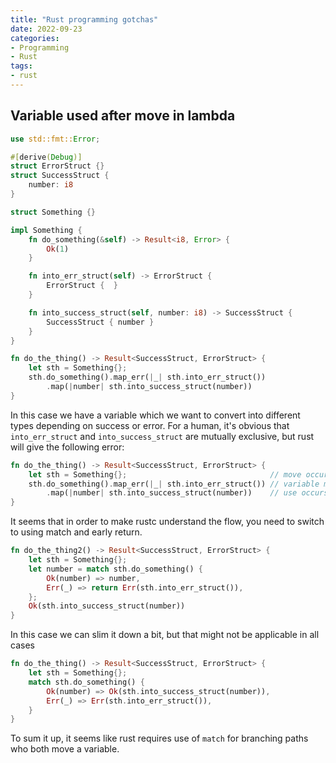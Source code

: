 ```yaml
---
title: "Rust programming gotchas"
date: 2022-09-23
categories:
- Programming
- Rust
tags:
- rust
---
```


## Variable used after move in lambda
```rust
use std::fmt::Error;

#[derive(Debug)]
struct ErrorStruct {}
struct SuccessStruct {
    number: i8
}

struct Something {}

impl Something {
    fn do_something(&self) -> Result<i8, Error> {
        Ok(1)
    }

    fn into_err_struct(self) -> ErrorStruct {
        ErrorStruct {  }
    }

    fn into_success_struct(self, number: i8) -> SuccessStruct {
        SuccessStruct { number }
    }
}

fn do_the_thing() -> Result<SuccessStruct, ErrorStruct> {
    let sth = Something{};
    sth.do_something().map_err(|_| sth.into_err_struct())
        .map(|number| sth.into_success_struct(number))
}
```

In this case we have a variable which we want to convert into different types depending on success or error. 
For a human, it's obvious that `into_err_struct` and `into_success_struct` are mutually exclusive, but rust will give the following error:
```rust                                                                                                                                                                                                              
fn do_the_thing() -> Result<SuccessStruct, ErrorStruct> {
    let sth = Something{};                                // move occurs because `sth` has type `Something`, which does not implement the `Copy` trait
    sth.do_something().map_err(|_| sth.into_err_struct()) // variable moved due to use in closure
        .map(|number| sth.into_success_struct(number))    // use occurs due to use in closure
}

```

It seems that in order to make rustc understand the flow, you need to switch to using match and early return.
```rust
fn do_the_thing2() -> Result<SuccessStruct, ErrorStruct> {
    let sth = Something{};
    let number = match sth.do_something() {
        Ok(number) => number,
        Err(_) => return Err(sth.into_err_struct()),
    };
    Ok(sth.into_success_struct(number))
}
```

In this case we can slim it down a bit, but that might not be applicable in all cases
```rust
fn do_the_thing() -> Result<SuccessStruct, ErrorStruct> {
    let sth = Something{};
    match sth.do_something() {
        Ok(number) => Ok(sth.into_success_struct(number)),
        Err(_) => Err(sth.into_err_struct()),
    }
}
```

To sum it up, it seems like rust requires use of `match` for branching paths who both move a variable.

